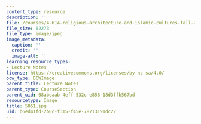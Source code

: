 ```yaml
---
content_type: resource
description: ''
file: /courses/4-614-religious-architecture-and-islamic-cultures-fall-2002/b6ed41fd2b0cf315f45e78713191dc22_5051.jpg
file_size: 62273
file_type: image/jpeg
image_metadata:
  caption: ''
  credit: ''
  image-alt: ''
learning_resource_types:
- Lecture Notes
license: https://creativecommons.org/licenses/by-nc-sa/4.0/
ocw_type: OCWImage
parent_title: Lecture Notes
parent_type: CourseSection
parent_uid: 68abeaab-4eff-532c-e858-18d3ffb567bd
resourcetype: Image
title: 5051.jpg
uid: b6ed41fd-2b0c-f315-f45e-78713191dc22
---
```

